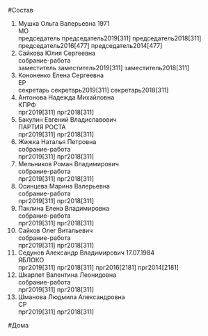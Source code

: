 #Состав  
1. Мушка Ольга Валерьевна 1971  
    МО  
    председатель председатель2019[311] председатель2018[311] председатель2016[477] председатель2014[477]  
2. Сайкова Юлия Сергеевна  
    собрание-работа  
    заместитель заместитель2019[311] заместитель2018[311]  
3. Кононенко Елена Сергеевна  
    ЕР  
    секретарь секретарь2019[311] секретарь2018[311]  
4. Антонова Надежда Михайловна  
    КПРФ  
    прг2019[311] прг2018[311]  
5. Бакулин Евгений Владиславович  
    ПАРТИЯ РОСТА  
    прг2019[311] прг2018[311]  
6. Жижка Наталья Петровна  
    собрание-работа  
    прг2019[311] прг2018[311]  
7. Мельников Роман Владимирович  
    собрание-работа  
    прг2019[311] прг2018[311]  
8. Осинцева Марина Валерьевна  
    собрание-работа  
    прг2019[311] прг2018[311]  
9. Паклина Елена Владимировна  
    собрание-работа  
    прг2019[311] прг2018[311]  
10. Сайков Олег Витальевич  
    собрание-работа  
    прг2019[311] прг2018[311]  
11. Седунов Александр Владимирович 17.07.1984  
    ЯБЛОКО  
    прг2019[311] прг2018[311] прг2016[2181] прг2014[2181]  
12. Шкарлет Валентина Леонидовна  
    собрание-работа  
    прг2019[311] прг2018[311]  
13. Шманова Людмила Александровна  
    СР  
    прг2019[311] прг2018[311]  
  
#Дома  
  
